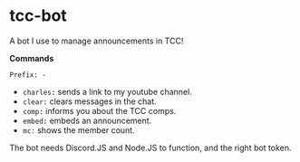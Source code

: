 # tcc-bot
A bot I use to manage announcements in TCC!

**Commands**

`Prefix: -`

- `charles:` sends a link to my youtube channel. 
- `clear:` clears messages in the chat.
- `comp:` informs you about the TCC comps.
- `embed:` embeds an announcement.
- `mc:` shows the member count.

The bot needs Discord.JS and Node.JS to function, and the right bot token.

